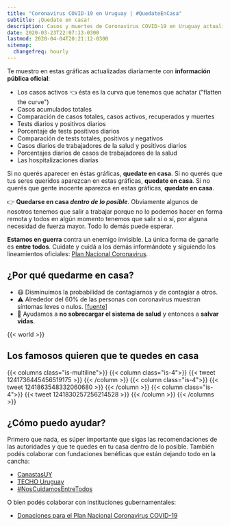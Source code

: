 ```yaml
---
title: "Coronavirus COVID-19 en Uruguay | #QuedateEnCasa"
subtitle: ¡Quedate en casa!
description: Casos y muertes de Coronavirus COVID-19 en Uruguay actualizado diariamente con información oficial. Si no querés aparecer en este sitio, quedate en casa.
date: 2020-03-23T22:07:13-0300
lastmod: 2020-04-04T20:21:12-0300
sitemap:
  changefreq: hourly
---
```

<!--
{{< uruguay >}}
-->

Te muestro en estas gráficas actualizadas diariamente con **información pública oficial**:

* Los casos activos 👈 ésta es la curva que tenemos que achatar ("flatten the curve")
* Casos acumulados totales
* Comparación de casos totales, casos activos, recuperados y muertes
* Tests diarios y positivos diarios
* Porcentaje de tests positivos diarios
* Comparación de tests totales, positivos y negativos
* Casos diarios de trabajadores de la salud y positivos diarios
* Porcentajes diarios de casos de trabajadores de la salud
* Las hospitalizaciones diarias

Si no querés aparecer en éstas gráficas, **quedate en casa**. Si no querés que tus seres queridos aparezcan en estas gráficas, **quedate en casa**. Si no querés que gente inocente aparezca en estas gráficas, **quedate en casa**.

👉 **Quedarse en casa _dentro de lo posible_**. Obviamente algunos de nosotros tenemos que salir a trabajar porque no lo podemos hacer en forma remota y todos en algún momento tenemos que salir sí o sí, por alguna necesidad de fuerza mayor. Todo lo demás puede esperar.

**Estamos en guerra** contra un enemigo invisible. La única forma de ganarle es **entre todos**. Cuidate y cuidá a los demás informándote y siguiendo los lineamientos oficiales: [Plan Nacional Coronavirus][MSP_coronavirus].

## ¿Por qué quedarme en casa?

* 😷 Disminuímos la probabilidad de contagiarnos y de contagiar a otros.
* ⚠️ Alrededor del 60% de las personas con coronavirus muestran síntomas leves o nulos. [[fuente][asymptomatic_cases]]
* 🏥 Ayudamos a **no sobrecargar el sistema de salud** y entonces a **salvar vidas**.

{{< world >}}

## Los famosos quieren que te quedes en casa

{{< columns class="is-multiline">}}
{{< column class="is-4">}}
{{< tweet 1241736445456519175 >}}
{{< /column >}}
{{< column class="is-4">}}
{{< tweet 1241863548332060680 >}}
{{< /column >}}
{{< column class="is-4">}}
{{< tweet 1241830257256214528 >}}
{{< /column >}}
{{< /columns >}}

## ¿Cómo puedo ayudar?

Primero que nada, es súper importante que sigas las recomendaciones de las autoridades y que te quedes en tu casa dentro de lo posible. También podés colaborar con fundaciones benéficas que están dejando todo en la cancha:

* [CanastasUY][canastas]
* [TECHO Uruguay][techouy]
* [#NosCuidamosEntreTodos][NosCuidamosEntreTodos]

O bien podés colaborar con instituciones gubernamentales:

* [Donaciones para el Plan Nacional Coronavirus COVID-19][donacionesPN]

[MSP_coronavirus]: https://www.gub.uy/ministerio-salud-publica/comunicacion/publicaciones/informacion-para-poblacion
[coronaviruswikipedia]: https://es.wikipedia.org/wiki/Pandemia_de_enfermedad_por_coronavirus_de_2020_en_Uruguay
[asymptomatic_cases]: https://www.medrxiv.org/content/10.1101/2020.03.03.20030593v1
[canastas]: https://www.instagram.com/canastasuy/
[techouy]: https://www.instagram.com/techo_uy/
[NosCuidamosEntreTodos]: https://bit.ly/2U1hjnu
[donacionesPN]: https://www.gub.uy/sistema-nacional-emergencias/comunicacion/comunicados/donaciones-para-plan-nacional-coronavirus-covid-19
